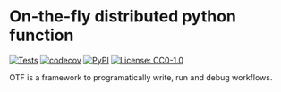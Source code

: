 # On-the-fly distributed python function

[![Tests](https://github.com/till-varoquaux/otf/actions/workflows/ci.yml/badge.svg?branch=main)](https://github.com/till-varoquaux/otf/actions/workflows/ci.yml)
[![codecov](https://codecov.io/gh/till-varoquaux/otf/branch/main/graph/badge.svg?token=ahhI117oFg)](https://codecov.io/gh/till-varoquaux/otf)
[![PyPI](https://img.shields.io/pypi/v/otf.svg)](https://pypi.org/project/otf/)
[![License: CC0-1.0](https://img.shields.io/badge/License-CC0_1.0-lightgrey.svg)](http://creativecommons.org/publicdomain/zero/1.0/)

OTF is a framework to programatically write, run and debug workflows.

